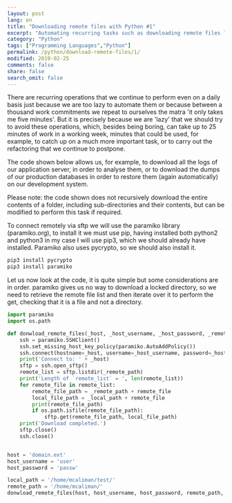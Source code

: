 ```yaml
---
layout: post
lang: en
title: "Downloading remote files with Python #1"
excerpt: "Automating recurring tasks such as downloading remote files locally"
category: "Python"
tags: ["Programming Languages","Python"]
permalink: /python/download-remote-files/1/
modified: 2019-02-25
comments: false
share: false
search_omit: false
---
```

There are recurring operations that we continue to perform even on a daily basis just because we are too lazy to automate them or because between a thousand work commitments we repeat to ourselves the matra 'it only takes me five minutes'. But it is precisely because we are 'lazy' that we should try to avoid these operations, which, besides being boring, can take up to 25 minutes of work in a working week, minutes that could be used, for example, to catch up on a much more important task, or to carry out the refactoring that we continue to postpone.

The code shown below allows us, for example, to download all the logs of our application server, in order to analyse them, or to download the dumps of our production databases in order to restore them (again automatically) on our development system.

Please note: the code shown does not recursively download the entire contents of a folder, including sub-directories and their contents, but can be modified to perform this task if required.

To connect remotely via sftp we will use the paramiko library (paramiko.org), to install it we must use pip, having installed both python2 and python3 in my case I will use pip3, which we should already have installed. Paramiko also uses pycrypto, so we should also install it.

```bash
pip3 install pycrypto
pip3 install paramiko
```

Let us now look at the code, it is quite simple but some considerations are in order. 
paramiko gives us no way to download a locked directory, so we need to retrieve
the remote file list and then iterate over it to perform the get, checking that it is a file and not a directory.

```python
import paramiko
import os.path

def donwload_remote_files(_host, _host_username, _host_password, _remote_path, _local_path):
    ssh = paramiko.SSHClient()
    ssh.set_missing_host_key_policy(paramiko.AutoAddPolicy())
    ssh.connect(hostname=_host, username=_host_username, password=_host_password)
    print('Connect to: ' + _host)
    sftp = ssh.open_sftp()
    remote_list = sftp.listdir(_remote_path)
    print('Length of `remote_list` = ', len(remote_list))
    for remote_file in remote_list:
        remote_file_path = _remote_path + remote_file
        local_file_path = _local_path + remote_file
        print(remote_file_path)
        if os.path.isfile(remote_file_path):
            sftp.get(remote_file_path, local_file_path)
    print('Download completed.')
    sftp.close()
    ssh.close()


host = 'domain.ext'
host_username = 'user'
host_password = 'passw'

local_path = '/home/mcaliman/test/'
remote_path = '/home/mcaliman/'
donwload_remote_files(host, host_username, host_password, remote_path, local_path)
```

